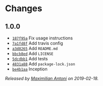 # Changes

## 1.0.0

- [`187f95a`](https://github.com/mantoni/mocha-referee-sinon/commit/187f95ae1d0b45c3724f8a3152c28679b8c4a513)
  Fix usage instructions
- [`7a1fd8f`](https://github.com/mantoni/mocha-referee-sinon/commit/7a1fd8f8a4a00883f1e527f6d2bbfc6c0d723445)
  Add travis config
- [`a3d8265`](https://github.com/mantoni/mocha-referee-sinon/commit/a3d82655ef18c85dd0179536b83c58894f94cf09)
  Add `README.md`
- [`bbcb8ed`](https://github.com/mantoni/mocha-referee-sinon/commit/bbcb8ede8626c9801c91bcebab163204ba9a29d0)
  Add `LICENSE`
- [`5dcdbb1`](https://github.com/mantoni/mocha-referee-sinon/commit/5dcdbb160705f8d96a3dd247f0e73cdbc2de7054)
  Add tests
- [`4831a88`](https://github.com/mantoni/mocha-referee-sinon/commit/4831a88e26c7bc4144a08b58e97fc79c2e7a7d8b)
  Add `package-lock.json`
- [`be4b1aa`](https://github.com/mantoni/mocha-referee-sinon/commit/be4b1aaa06f3bb898c50e258f0e81d7957f117a7)
  Inception

_Released by [Maximilian Antoni](https://github.com/mantoni) on 2019-02-18._
